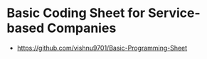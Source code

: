 # Basic Coding Sheet for Service-based Companies
- https://github.com/vishnu9701/Basic-Programming-Sheet
